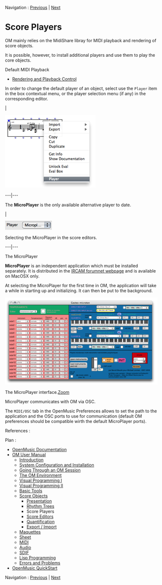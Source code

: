 Navigation : [Previous](RT2 "page précédente\(Notation : in
Practice\)") | [Next](ScoreEditors "Next\(Score
Editors\)")

# Score Players

OM mainly relies on the MidiShare libray for MIDI playback and rendering of
score objects.

It is possible, however, to install additional players and use them to play
the core objects.

Default MIDI Playback

  * [Rendering and Playback Control](MIDI-Playback)

In order to change the default player of an object, select use the `Player`
item in the box contextual menu, or the player selection menu (if any) in the
corresponding editor.

|

[![](../res/change-player_1.png)](../res/change-player.png "Cliquez pour
agrandir")  
  
---|---  
  
The **MicroPlayer** is the only available alternative player to date.

|

![Selecting the MicroPlayer in the score editors.](../res/microplayerz.png)

Selecting the MicroPlayer in the score editors.  
  
---|---  
  
The MicroPlayer

 **MicroPlayer** is an independent application which must be installed
separately. It is distributed in the [IRCAM forumnet
webpage](http://forumnet.ircam.fr/363 "http://forumnet.ircam.fr/363
\(nouvelle fenêtre\)") and is available on MacOSX only.

At selecting the MicroPlayer for the first time in OM, the application will
take a while in starting up and initializing. It can then be put to the
background.

![The MicroPlayer interface.](../res/microplayer11_scr.png)

The MicroPlayer interface.[Zoom](../res/microplayer11_scr_1.png "Zoom
\(nouvelle fenêtre\)")

MicroPlayer communicates with OM via OSC.

The `MIDI/OSC` tab in the OpenMusic Preferences allows to set the path to the
application and the OSC ports to use for communication (default OM preferences
should be compatible wirth the default MicroPlayer ports).

References :

Plan :

  * [OpenMusic Documentation](OM-Documentation)
  * [OM User Manual](OM-User-Manual)
    * [Introduction](00-Sommaire)
    * [System Configuration and Installation](Installation)
    * [Going Through an OM Session](Goingthrough)
    * [The OM Environment](Environment)
    * [Visual Programming I](BasicVisualProgramming)
    * [Visual Programming II](AdvancedVisualProgramming)
    * [Basic Tools](BasicObjects)
    * [Score Objects](ScoreObjects)
      * [Presentation](Score-Objects-Intro)
      * [Rhythm Trees](RT)
      * Score Players
      * [Score Editors](ScoreEditors)
      * [Quantification](Quantification)
      * [Export / Import](ImportExport)
    * [Maquettes](Maquettes)
    * [Sheet](Sheet)
    * [MIDI](MIDI)
    * [Audio](Audio)
    * [SDIF](SDIF)
    * [Lisp Programming](Lisp)
    * [Errors and Problems](errors)
  * [OpenMusic QuickStart](QuickStart-Chapters)

Navigation : [Previous](RT2 "page précédente\(Notation : in
Practice\)") | [Next](ScoreEditors "Next\(Score
Editors\)")

